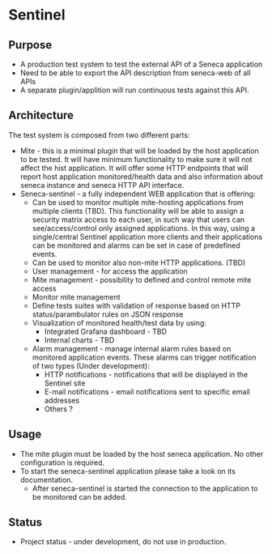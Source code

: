 # Sentinel

## Purpose

  * A production test system to test the external API of a Seneca application
  * Need to be able to export the API description from seneca-web of all APIs
  * A separate plugin/applition will run continuous tests against this API.

## Architecture

The test system is composed from two different parts:

  * Mite - this is a minimal plugin that will be loaded by the host application to be tested. It will have minimum functionality to make sure it will not affect the hist application. It will offer some HTTP endpoints that will report host application monitored/health data and also information about seneca instance and seneca HTTP API interface.
  * Seneca-sentinel - a fully independent WEB application that is offering:
    * Can be used to monitor multiple mite-hosting applications from multiple clients (TBD). This functionality will be able to assign a security matrix access to each user, in such way that users can see/access/control only assigned applications. In this way, using a single/central Sentinel application more clients and their applications can be monitored and alarms can be set in case of predefined events.
    * Can be used to monitor also non-mite HTTP applications. (TBD)
    * User management - for access the application
    * Mite management - possibility to defined and control remote mite access
    * Monitor mite management
    * Define tests suites with validation of response based on HTTP status/parambulator rules on JSON response
    * Visualization of monitored health/test data by using:
      * Integrated Grafana dashboard - TBD
      * Internal charts - TBD
    * Alarm management - manage internal alarm rules based on monitored application events. These alarms can trigger notification of two types  (Under development):
      * HTTP notifications - notifications that will be displayed in the Sentinel site
      * E-mail notifications - email notifications sent to specific email addresses
      * Others ?

## Usage

  * The mite plugin must be loaded by the host seneca application. No other configuration is required.
  * To start the seneca-sentinel application please take a look on its documentation.
    * After seneca-sentinel is started the connection to the application to be monitored can be added.

## Status

  * Project status - under development, do not use in production.


